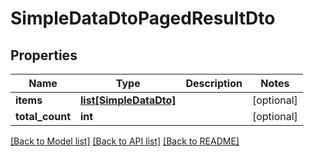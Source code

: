 # SimpleDataDtoPagedResultDto


## Properties
Name | Type | Description | Notes
------------ | ------------- | ------------- | -------------
**items** | [**list[SimpleDataDto]**](SimpleDataDto.md) |  | [optional] 
**total_count** | **int** |  | [optional] 

[[Back to Model list]](../README.md#documentation-for-models) [[Back to API list]](../README.md#documentation-for-api-endpoints) [[Back to README]](../README.md)


